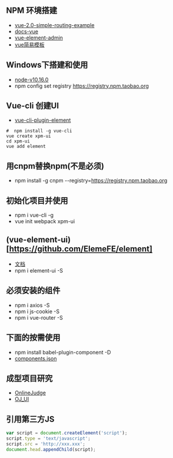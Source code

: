 ## NPM 环境搭建  
- [vue-2.0-simple-routing-example](https://github.com/chrisvfritz/vue-2.0-simple-routing-example)
- [docs-vue](https://www.ctolib.com/docs-vue-js-c-index.html)
- [vue-element-admin](https://github.com/PanJiaChen/vue-element-admin/blob/master/README.zh-CN.md)
- [vue简易模板](https://gitee.com/panjiachen/vue-element-admin)

## Windows下搭建和使用
-  [node-v10.16.0](https://nodejs.org/dist/v10.16.0/node-v10.16.0-x64.msi)
- npm config set registry https://registry.npm.taobao.org

## Vue-cli 创建UI
- [vue-cli-plugin-element](https://github.com/ElementUI/vue-cli-plugin-element)
```
#  npm install -g vue-cli
vue create xpm-ui
cd xpm-ui
vue add element
```

## 用cnpm替换npm(不是必须)
- npm install -g cnpm --registry=https://registry.npm.taobao.org

## 初始化项目并使用
- npm i vue-cli -g
- vue init webpack xpm-ui

## (vue-element-ui)[https://github.com/ElemeFE/element]
- [文档](https://element.eleme.io/#/zh-CN/component/quickstart)
- npm i element-ui -S

## 必须安装的组件

- npm i axios -S
- npm i js-cookie -S
- npm i vue-router -S

## 下面的按需使用
- npm install babel-plugin-component -D
- [components.json](https://github.com/ElemeFE/element/blob/master/components.json)

## 成型项目研究
- [OnlineJudge](https://github.com/QingdaoU/OnlineJudge)
- [OJ_UI](https://github.com/QingdaoU/OnlineJudgeFE)


## 引用第三方JS

```javascript
var script = document.createElement('script');
script.type = 'text/javascript';
script.src = 'http://xxx.xxx';
document.head.appendChild(script);
```